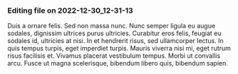

### Editing file on 2022-12-30_12-31-13

Duis a ornare felis. Sed non massa nunc. Nunc semper ligula eu augue sodales, dignissim ultrices purus ultricies. Curabitur eros felis, feugiat eu sodales id, ultricies at nisi. In et hendrerit risus, sed ullamcorper lectus. In quis tempus turpis, eget imperdiet turpis. Mauris viverra nisi mi, eget rutrum risus facilisis et. Vivamus placerat vestibulum tempus. Morbi ut convallis arcu. Fusce ut magna scelerisque, bibendum libero quis, bibendum sapien.


